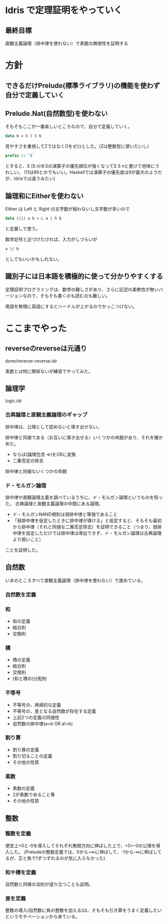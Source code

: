 # Idris で定理証明をやっていく
## 最終目標
直観主義論理（排中律を使わない）で素数の無限性を証明する

# 方針
## できるだけPrelude(標準ライブラリ)の機能を使わず自分で定義していく

## Prelude.Nat(自然数型)を使わない

そもそもここが一番楽しいところなので、自分で定義していく。

``` idris
data N = O | S N
```

見やすさを重視してZではなくOをゼロとした。(Zは整数型に使いたいし)

``` idris
prefix 11 `S`
```

とすると、S (S n)をSの演算子の優先順位が強くなってS S nと書けて地味にうれしい。
(11は99とかでもいい。Haskellでは演算子の優先度は9が最大のようだが、Idrisでは違うみたい)

## 論理和にEitherを使わない 

Either は Left と Right の文字数が揃わないし文字数が多いので
``` idris
data (||) a b = L a | R b
```
と定義して使う。

数学記号と近づけたければ、入力がしづらいが
``` idris
a \/ b
```
としてもいいかもしれない。

## 識別子には日本語を積極的に使って分かりやすくする 
定理証明プログラミングは、数学の難しさがあり、さらに記述の柔軟性が無いバージョンなので、そもそも書くのも読むのも難しい。

用語を無理に英語にするとハードルが上がるのでかっこつけない。

# ここまでやった

## reverseのreverseは元通り
done/reverse-reverse.idr

素数とは特に関係ないが練習でやってみた。

## 論理学
logic.idr

### 古典論理と直観主義論理のギャップ

排中律は、公理として認めないと導き出せない。

排中律と同値である（お互いに導き出せる）いくつかの命題があり、それを確かめた。

- ならば(論理包含 =>)をORに変換
- 二重否定の除去

排中律と同値ないくつかの命題

### ド・モルガン論理
排中律や直観論理主義を調べているうちに、ド・モルガン論理というものを知った。
古典論理と直観主義論理の中間にある論理。

- ド・モルガンNAND規則は弱排中律と等価であること
- 「弱排中律を仮定したときに排中律が導ける」と仮定すると、そもそも最初から排中律（それと同値な二重否定除去）を証明できること（つまり、弱排中律を仮定しただけでは排中律は導出できず、ド・モルガン論理は古典論理より弱いこと）

ことを証明した。

## 自然数
いまのところすべて直観主義論理（排中律を使わない）で進めている。

### 自然数を定義
### 和
- 和の定義
- 結合則
- 交換則

### 積
- 積の定義
- 結合則
- 交換則
- (和と積の)分配則

### 不等号
- 不等号の、再帰的な定義
- 不等号の、差となる自然数が存在する定義
- 上記2つの定義の同値性
- 自然数の排中律(a=b OR a!=b)

### 割り算
- 割り算の定義
- 割り切ることの定義
- その他の性質

### 素数
- 素数の定義
- 2が素数であること等
- その他の性質

## 整数
### 整数を定義
便宜上+0と-0を導入してそれぞれ無限方向に伸ばした上で、+0=-0の公理を導入した。
(Preludeの整数定義では、0から+∞に伸ばして、-1から-∞に伸ばしてるが、正と負で1ずつずれるのが気に入らなかった)

### 和や積を定義
自然数と同様の法則が成り立つことも証明。

### 差を定義
整数の導入(自然数に負の整数を加える)は、そもそも引き算をうまく定義したいというモチベーションから来ている。


